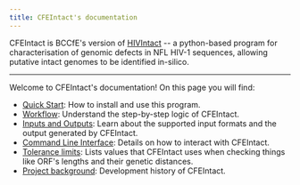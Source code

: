 ```yaml
---
title: CFEIntact's documentation
---
```


CFEIntact is BCCfE's version of [HIVIntact](https://github.com/ramics/HIVIntact) -- a python-based program for characterisation of genomic defects in NFL HIV-1 sequences, allowing putative intact genomes to be identified in-silico.

---

Welcome to CFEIntact's documentation! On this page you will find:

- [Quick Start](introduction.html): How to install and use this program.
- [Workflow](workflow.html): Understand the step-by-step logic of CFEIntact.
- [Inputs and Outputs](io.html): Learn about the supported input formats and the output generated by CFEIntact.
- [Command Line Interface](cli.html): Details on how to interact with CFEIntact.
- [Tolerance limits](cutoffs.html): Lists values that CFEIntact uses when checking things like ORF's lengths and their genetic distances.
- [Project background](background.html): Development history of CFEIntact.

